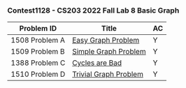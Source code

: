 ### Contest1128 - CS203 2022 Fall Lab 8 Basic Graph

| Problem ID      | Title                            | AC   |
| --------------- | -------------------------------- | ---- |
| 1508 Problem  A | [Easy Graph Problem](A_1508/)    | Y    |
| 1509 Problem  B | [Simple Graph Problem](B_1509/)  | Y    |
| 1388 Problem  C | [Cycles are Bad](C_1388/)        | Y    |
| 1510 Problem  D | [Trivial Graph Problem](D_1510/) | Y    |
